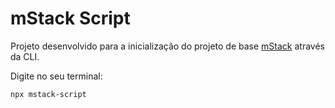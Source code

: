 # mStack Script

Projeto desenvolvido para a inicialização do projeto de base [mStack](https://github.com/lopesmarcello/mstack) através da CLI.


Digite no seu terminal:

```bash
npx mstack-script
```